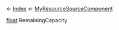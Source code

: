← [Index](Api-Index) ← [MyResourceSourceComponent](Sandbox.Game.EntityComponents.MyResourceSourceComponent)

[float](System.Single) RemainingCapacity

